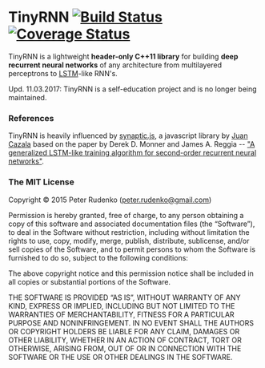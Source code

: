 TinyRNN [![Build Status](https://travis-ci.org/peterrudenko/TinyRNN.svg?branch=master)](https://travis-ci.org/peterrudenko/TinyRNN?branch=master) [![Coverage Status](https://coveralls.io/repos/peterrudenko/TinyRNN/badge.svg?branch=master&service=github)](https://coveralls.io/github/peterrudenko/TinyRNN?branch=master)
========

TinyRNN is a lightweight **header-only C++11 library** for building **deep recurrent neural networks** of any architecture from multilayered perceptrons to [LSTM](https://en.wikipedia.org/wiki/Long_short-term_memory)-like RNN's.

Upd. 11.03.2017: TinyRNN is a self-education project and is no longer being maintained.

### References

TinyRNN is heavily influenced by [synaptic.js](https://github.com/cazala/synaptic), a javascript library by [Juan Cazala](http://juancazala.com/) based on the paper by Derek D. Monner and James A. Reggia -- ["A generalized LSTM-like training algorithm for second-order recurrent neural networks"](http://www.overcomplete.net/papers/nn2012.pdf).

### The MIT License

Copyright © 2015 Peter Rudenko (peter.rudenko@gmail.com)

Permission is hereby granted, free of charge, to any person
obtaining a copy of this software and associated documentation
files (the “Software”), to deal in the Software without
restriction, including without limitation the rights to use,
copy, modify, merge, publish, distribute, sublicense, and/or sell
copies of the Software, and to permit persons to whom the
Software is furnished to do so, subject to the following
conditions:

The above copyright notice and this permission notice shall be
included in all copies or substantial portions of the Software.

THE SOFTWARE IS PROVIDED “AS IS”, WITHOUT WARRANTY OF ANY KIND,
EXPRESS OR IMPLIED, INCLUDING BUT NOT LIMITED TO THE WARRANTIES
OF MERCHANTABILITY, FITNESS FOR A PARTICULAR PURPOSE AND
NONINFRINGEMENT. IN NO EVENT SHALL THE AUTHORS OR COPYRIGHT
HOLDERS BE LIABLE FOR ANY CLAIM, DAMAGES OR OTHER LIABILITY,
WHETHER IN AN ACTION OF CONTRACT, TORT OR OTHERWISE, ARISING
FROM, OUT OF OR IN CONNECTION WITH THE SOFTWARE OR THE USE OR
OTHER DEALINGS IN THE SOFTWARE.
